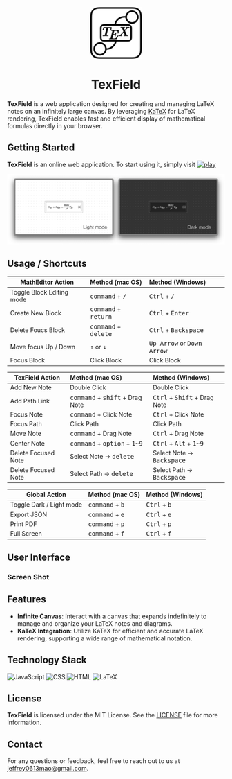 <p align='center'>
<a href='https://jeffreymaomao.github.io/TexField/dist/'>
    <picture>
        <source media="(prefers-color-scheme: dark)" srcset="./src/img/TexField.dark.png">
        <img alt="TexField Logo" src="./src/img/TexField.light.png" width='120'>
	</picture>
</a>
<br>
<h1 align='center'>TexField</h1>
</p>

**TexField** is a web application designed for creating and managing LaTeX notes on an infinitely large canvas. By leveraging [KaTeX](https://katex.org/) for LaTeX rendering, TexField enables fast and efficient display of mathematical formulas directly in your browser.


## Getting Started

**TexField** is an online web application. To start using it, simply visit [![play](https://img.shields.io/badge/play-start-red.svg?logo=data:image/svg%2bxml;base64,PHN2ZyB4bWxucz0iaHR0cDovL3d3dy53My5vcmcvMjAwMC9zdmciIHZlcnNpb249IjEiIHdpZHRoPSI2MDAiIGhlaWdodD0iNjAwIj48cGF0aCBkPSJNMTI5IDExMWMtNTUgNC05MyA2Ni05MyA3OEwwIDM5OGMtMiA3MCAzNiA5MiA2OSA5MWgxYzc5IDAgODctNTcgMTMwLTEyOGgyMDFjNDMgNzEgNTAgMTI4IDEyOSAxMjhoMWMzMyAxIDcxLTIxIDY5LTkxbC0zNi0yMDljMC0xMi00MC03OC05OC03OGgtMTBjLTYzIDAtOTIgMzUtOTIgNDJIMjM2YzAtNy0yOS00Mi05Mi00MmgtMTV6IiBmaWxsPSIjZmZmIi8+PC9zdmc+)](https://jeffreymaomao.github.io/TexField/dist/)

<p align='center'>
    <img src='./assets/UI-main.png'>
</p>

## Usage / Shortcuts

| MathEditor Action            |       Method (mac OS)        |               Method (Windows)               |
| ---------------------------- | :--------------------------- | :------------------------------------------- |
| Toggle Block Editing mode    | <kbd>command</kbd> + <kbd>/</kbd> |        <kbd>Ctrl</kbd> + <kbd>/</kbd>        |
| Create New Block             | <kbd>command</kbd> + <kbd>return</kbd> |      <kbd>Ctrl</kbd> + <kbd>Enter</kbd>      |
| Delete Foucs Block           | <kbd>command</kbd> + <kbd>delete</kbd> |    <kbd>Ctrl</kbd> + <kbd>Backspace</kbd>    |
| Move focus Up / Down | <kbd>↑</kbd> or <kbd>↓</kbd> | <kbd>Up Arrow</kbd> or <kbd>Down Arrow</kbd> |
| Focus Block                  |            Click Block            |                    Click Block                    |

| TexField Action     | Method (mac OS)                                         | Method (Windows)                                  |
| ------------------- | :------------------------------------------------------ | :------------------------------------------------ |
| Add New Note        | Double Click                                            | Double Click                                      |
| Add Path Link       | <kbd>command</kbd> + <kbd>shift</kbd> + Drag Note       | <kbd>Ctrl</kbd> + <kbd>Shift</kbd> + Drag Note    |
| Focus Note          | <kbd>command</kbd> + Click Note                         | <kbd>Ctrl</kbd> + Click Note                      |
| Focus Path          | Click Path                                              | Click Path                                        |
| Move Note           | <kbd>command</kbd> + Drag Note                          | <kbd>Ctrl</kbd> + Drag Note                       |
| Center Note         | <kbd>command</kbd> + <kbd>option</kbd> + <kbd>1~9</kbd> | <kbd>Ctrl</kbd> + <kbd>Alt</kbd> + <kbd>1~9</kbd> |
| Delete Focused Note | Select Note $\to$ <kbd>delete</kbd>                     | Select Note $\to$ <kbd>Backspace</kbd>            |
| Delete Focused Note | Select Path $\to$ <kbd>delete</kbd>                     | Select Path $\to$ <kbd>Backspace</kbd>            |

| Global Action            | Method (mac OS)                   | Method (Windows)               |
| ------------------------ | --------------------------------- | ------------------------------ |
| Toggle Dark / Light mode | <kbd>command</kbd> + <kbd>b</kbd> | <kbd>Ctrl</kbd> + <kbd>b</kbd> |
| Export JSON              | <kbd>command</kbd> + <kbd>e</kbd> | <kbd>Ctrl</kbd> + <kbd>e</kbd> |
| Print PDF                | <kbd>command</kbd> + <kbd>p</kbd> | <kbd>Ctrl</kbd> + <kbd>p</kbd> |
| Full Screen              | <kbd>command</kbd> + <kbd>f</kbd> | <kbd>Ctrl</kbd> + <kbd>f</kbd> |

## User Interface

### Screen Shot

## Features

- **Infinite Canvas**: Interact with a canvas that expands indefinitely to manage and organize your LaTeX notes and diagrams.
- **KaTeX Integration**: Utilize KaTeX for efficient and accurate LaTeX rendering, supporting a wide range of mathematical notation.

## Technology Stack

![JavaScript](https://img.shields.io/badge/JavaScript-gray?style=plastic&logo=javascript) ![CSS](https://img.shields.io/badge/CSS-gray?style=plastic&logo=css3&logoColor=rgb(100,160,250)) ![HTML](https://img.shields.io/badge/HTML-gray?style=plastic&logo=html5&logoColor=rgb(250,150,100)) ![LaTeX](https://img.shields.io/badge/LaTeX-gray?style=plastic&logo=LaTeX)

## License

**TexField** is licensed under the MIT License. See the [LICENSE](LICENSE) file for more information.

## Contact

For any questions or feedback, feel free to reach out to us at [jeffrey0613mao@gmail.com](jeffrey0613mao@gmail.com).

